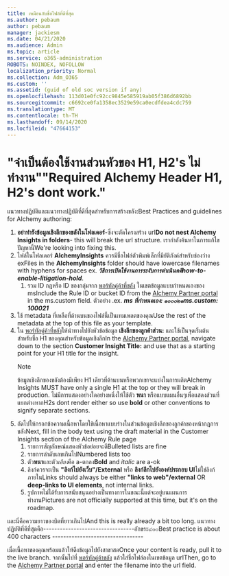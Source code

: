 ```yaml
---
title: เหมือนกับชื่อไฟล์ที่ดีที่สุด
ms.author: pebaum
author: pebaum
manager: jackiesm
ms.date: 04/21/2020
ms.audience: Admin
ms.topic: article
ms.service: o365-administration
ROBOTS: NOINDEX, NOFOLLOW
localization_priority: Normal
ms.collection: Adm_O365
ms.custom: ''
ms.assetid: (guid of old soc version if any)
ms.openlocfilehash: 113d01e0fc92cc9845e585919ab05f386d6892bb
ms.sourcegitcommit: c6692ce0fa1358ec3529e59ca0ecdfdea4cdc759
ms.translationtype: MT
ms.contentlocale: th-TH
ms.lasthandoff: 09/14/2020
ms.locfileid: "47664153"
---
```

# <a name="required-alchemy-header-h1-h2s-dont-work"></a><span data-ttu-id="9f891-102">"จำเป็นต้องใช้งานส่วนหัวของ H1, H2's ไม่ทำงาน"</span><span class="sxs-lookup"><span data-stu-id="9f891-102">"Required Alchemy Header H1, H2's dont work."</span></span>
<span data-ttu-id="9f891-103">แนวทางปฏิบัติและแนวทางปฏิบัติที่ดีที่สุดสำหรับการสร้างขลัง:</span><span class="sxs-lookup"><span data-stu-id="9f891-103">Best Practices and guidelines for Alchemy authoring:</span></span>

1. <span data-ttu-id="9f891-104">**อย่าทำรังข้อมูลเชิงลึกของขลังในโฟลเดอร์**-ซึ่งจะตัดโครงสร้าง url</span><span class="sxs-lookup"><span data-stu-id="9f891-104">**Do not nest Alchemy Insights in folders**- this will break the url structure.</span></span> <span data-ttu-id="9f891-105">เรากำลังค้นหาในการแก้ไขปัญหานี้</span><span class="sxs-lookup"><span data-stu-id="9f891-105">We're looking into fixing this.</span></span>
1. <span data-ttu-id="9f891-106">ไฟล์ในโฟลเดอร์ **AlchemyInsights** ควรมีชื่อไฟล์ตัวพิมพ์เล็กที่มียัติภังค์สำหรับช่องว่าง ex</span><span class="sxs-lookup"><span data-stu-id="9f891-106">Files in the **AlchemyInsights** folder should have lowercase filenames with hyphens for spaces ex.</span></span> <span data-ttu-id="9f891-107">***วิธีการเปิดใช้งานการระงับการดำเนินคดี***</span><span class="sxs-lookup"><span data-stu-id="9f891-107">***how-to-enable-litigation-hold***.</span></span>
    1. <span data-ttu-id="9f891-108">รวม ID กฎหรือ ID ของกลุ่มจาก [พอร์ทัลคู่ค้าที่ขลัง](https://alchemyportal.azurewebsites.net) ในเขตข้อมูลแบบกำหนดเองของ ms</span><span class="sxs-lookup"><span data-stu-id="9f891-108">Include the Rule ID or bucket ID from the [Alchemy Partner portal](https://alchemyportal.azurewebsites.net) in the ms.custom field.</span></span> <span data-ttu-id="9f891-109">ตัวอย่าง .</span><span class="sxs-lookup"><span data-stu-id="9f891-109">ex.</span></span> <span data-ttu-id="9f891-110">***ms ที่กำหนดเอง: ๑๐๐๐๒๑***</span><span class="sxs-lookup"><span data-stu-id="9f891-110">***ms.custom: 100021***</span></span>
1. <span data-ttu-id="9f891-111">ใช้ metadata ที่เหลือที่ด้านบนของไฟล์นี้เป็นเทมเพลตของคุณ</span><span class="sxs-lookup"><span data-stu-id="9f891-111">Use the rest of the metadata at the top of this file as your template.</span></span>
1. <span data-ttu-id="9f891-112">ใน [พอร์ทัลคู่ค้าที่ขลัง](https://alchemyportal.azurewebsites.net)ให้นำทางไปยังหัวข้อข้อมูล **เชิงลึกของลูกค้าส่วน:** และใช้เป็นจุดเริ่มต้นสำหรับชื่อ H1 ของคุณสำหรับข้อมูลเชิงลึก</span><span class="sxs-lookup"><span data-stu-id="9f891-112">In the [Alchemy Partner portal](https://alchemyportal.azurewebsites.net), navigate down to the section **Customer Insight Title:** and use that as a starting point for your H1 title for the insight.</span></span> 
    > [!NOTE]
    > <span data-ttu-id="9f891-113">ข้อมูลเชิงลึกของขลังต้องมีเพียง H1 เดียวที่ด้านบนหรือพวกเขาจะแบ่งในการผลิต</span><span class="sxs-lookup"><span data-stu-id="9f891-113">Alchemy Insights MUST have only a single H1 at the top or they will break in production.</span></span> <span data-ttu-id="9f891-114">ไม่มีการแสดงอย่างใดอย่างหนึ่งให้ใช้ตัว **หนา** หรือแบบแผนอื่นๆเพื่อแสดงส่วนที่แยกต่างหาก</span><span class="sxs-lookup"><span data-stu-id="9f891-114">H2s dont render either so use **bold** or other conventions to signify separate sections.</span></span>
1. <span data-ttu-id="9f891-115">ถัดไปให้กรอกข้อความเนื้อหาโดยใช้เนื้อหาแบบร่างในส่วนข้อมูลเชิงลึกของลูกค้าของหน้ากฎการขลัง</span><span class="sxs-lookup"><span data-stu-id="9f891-115">Next, fill in the body text using the draft material in the Customer Insights section of the Alchemy Rule page</span></span>
    1. <span data-ttu-id="9f891-116">รายการสัญลักษณ์แสดงหัวข้อย่อยจะดี</span><span class="sxs-lookup"><span data-stu-id="9f891-116">Bulleted lists are fine</span></span>
    1. <span data-ttu-id="9f891-117">รายการลำดับเลขเกินไป</span><span class="sxs-lookup"><span data-stu-id="9f891-117">Numbered lists too</span></span>
    1. <span data-ttu-id="9f891-118">ตัว**หนา**และตัว*เอียง*คือ a-ตกลง</span><span class="sxs-lookup"><span data-stu-id="9f891-118">**Bold** and *italic* are a-ok</span></span>
    1. <span data-ttu-id="9f891-119">ลิงก์ควรจะเป็น **"ลิงก์ไปยังเว็บ"/External** หรือ **ลิงก์ลึกไปยังองค์ประกอบ UI**ไม่ใช่ลิงก์ภายใน</span><span class="sxs-lookup"><span data-stu-id="9f891-119">Links should always be either **"links to web"/external** OR **deep-links to UI elements**, not internal links.</span></span>
    1. <span data-ttu-id="9f891-120">รูปภาพไม่ได้รับการสนับสนุนอย่างเป็นทางการในขณะนี้แต่จะอยู่บนแผนการทำงาน</span><span class="sxs-lookup"><span data-stu-id="9f891-120">Pictures are not officially supported at this time, but it's on the roadmap.</span></span>

<span data-ttu-id="9f891-121">และนี่คือความยาวของบิตที่ยาวเกินไป</span><span class="sxs-lookup"><span data-stu-id="9f891-121">And this is really already a bit too long.</span></span> <span data-ttu-id="9f891-122">แนวทางปฏิบัติที่ดีที่สุดคือ---------------------------------อักขระ๔๐๐</span><span class="sxs-lookup"><span data-stu-id="9f891-122">Best practice is about 400 characters ---------------------------------</span></span>

<span data-ttu-id="9f891-123">เมื่อเนื้อหาของคุณพร้อมแล้วให้ดึงข้อมูลไปยังสาขาสด</span><span class="sxs-lookup"><span data-stu-id="9f891-123">Once your content is ready, pull it to the live branch.</span></span> <span data-ttu-id="9f891-124">จากนั้นไปที่ [พอร์ทัลคู่ค้าขลัง](https://alchemyportal.azurewebsites.net) แล้วใส่ชื่อไฟล์ลงในเขตข้อมูล url</span><span class="sxs-lookup"><span data-stu-id="9f891-124">Then, go to the [Alchemy Partner portal](https://alchemyportal.azurewebsites.net) and enter the filename into the url field.</span></span> 